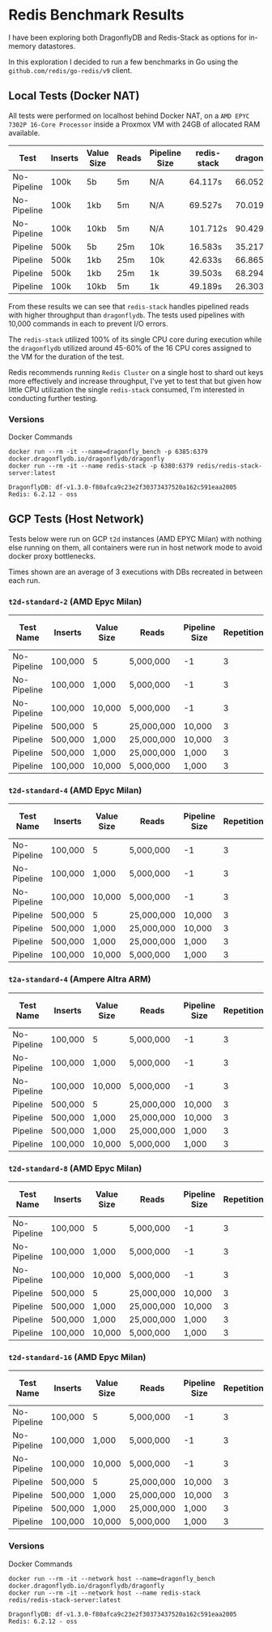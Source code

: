 # Redis Benchmark Results

I have been exploring both DragonflyDB and Redis-Stack as options for in-memory datastores.

In this exploration I decided to run a few benchmarks in Go using the `github.com/redis/go-redis/v9` client.

## Local Tests (Docker NAT)

All tests were performed on localhost behind Docker NAT, on a `AMD EPYC 7302P 16-Core Processor` inside a Proxmox VM with 24GB of allocated RAM available.

| Test         | Inserts | Value Size | Reads | Pipeline Size | redis-stack | dragonflydb |
|--------------|---------|------------|-------|---------------|-------------|-------------|
| No-Pipeline  | 100k    | 5b         | 5m    | N/A           | 64.117s     | 66.052s     |
| No-Pipeline  | 100k    | 1kb        | 5m    | N/A           | 69.527s     | 70.019s     |
| No-Pipeline  | 100k    | 10kb       | 5m    | N/A           | 101.712s    | 90.429s     |
| Pipeline     | 500k    | 5b         | 25m   | 10k           | 16.583s     | 35.217s     |
| Pipeline     | 500k    | 1kb        | 25m   | 10k           | 42.633s     | 66.865s     |
| Pipeline     | 500k    | 1kb        | 25m   | 1k            | 39.503s     | 68.294s     |
| Pipeline     | 100k    | 10kb       | 5m    | 1k            | 49.189s     | 26.303s     |

From these results we can see that `redis-stack` handles pipelined reads with higher throughput than `dragonflydb`. The tests used pipelines with 10,000 commands in each to prevent I/O errors.

The `redis-stack` utilized 100% of its single CPU core during execution while the `dragonflydb` utilized around 45-60% of the 16 CPU cores assigned to the VM for the duration of the test.

Redis recommends running `Redis Cluster` on a single host to shard out keys more effectively and increase throughput, I've yet to test that but given how little CPU utilization the single `redis-stack` consumed, I'm interested in conducting further testing.

### Versions
Docker Commands
```
docker run --rm -it --name=dragonfly_bench -p 6385:6379 docker.dragonflydb.io/dragonflydb/dragonfly
docker run --rm -it --name redis-stack -p 6380:6379 redis/redis-stack-server:latest
```

```
DragonflyDB: df-v1.3.0-f80afca9c23e2f30373437520a162c591eaa2005
Redis: 6.2.12 - oss
```


## GCP Tests (Host Network)

Tests below were run on GCP `t2d` instances (AMD EPYC Milan) with nothing else running on them, all containers were run in host network mode to avoid docker proxy bottlenecks.

Times shown are an average of 3 executions with DBs recreated in between each run.

### `t2d-standard-2` (AMD Epyc Milan)

| Test Name   | Inserts | Value Size | Reads      | Pipeline Size | Repetitions | redis-stack (write) | dragonfly (write) | redis-stack (read) | dragonfly (read) |
|-------------|---------|------------|------------|---------------|-------------|---------------------|-------------------|--------------------|------------------|
| No-Pipeline | 100,000 | 5          | 5,000,000  | -1            | 3           | 4.106s              | 6.427s            | 44.442s            | 78.345s          |
| No-Pipeline | 100,000 | 1,000      | 5,000,000  | -1            | 3           | 4.002s              | 6.516s            | 45.847s            | 84.976s          |
| No-Pipeline | 100,000 | 10,000     | 5,000,000  | -1            | 3           | 5.058s              | 8.190s            | 77.472s            | 133.798s         |
| Pipeline    | 500,000 | 5          | 25,000,000 | 10,000        | 3           | 1.488s              | 8.813s            | 15.443s            | 34.237s          |
| Pipeline    | 500,000 | 1,000      | 25,000,000 | 10,000        | 3           | 2.247s              | 11.023s           | 36.344s            | 56.709s          |
| Pipeline    | 500,000 | 1,000      | 25,000,000 | 1,000         | 3           | 2.393s              | 8.879s            | 35.333s            | 78.564s          |
| Pipeline    | 100,000 | 10,000     | 5,000,000  | 1,000         | 3           | 1.588s              | 3.848s            | 36.134s            | 36.020s          |

### `t2d-standard-4` (AMD Epyc Milan)

| Test Name   | Inserts | Value Size | Reads      | Pipeline Size | Repetitions | redis-stack (write) | dragonfly (write) | redis-stack (read) | dragonfly (read) |
|-------------|---------|------------|------------|---------------|-------------|---------------------|-------------------|--------------------|------------------|
| No-Pipeline | 100,000 | 5          | 5,000,000  | -1            | 3           | 3.453s              | 5.540s            | 23.100s            | 27.747s          |
| No-Pipeline | 100,000 | 1,000      | 5,000,000  | -1            | 3           | 3.603s              | 5.586s            | 25.138s            | 30.318s          |
| No-Pipeline | 100,000 | 10,000     | 5,000,000  | -1            | 3           | 4.536s              | 6.565s            | 38.234s            | 56.348s          |
| Pipeline    | 500,000 | 5          | 25,000,000 | 10,000        | 3           | 1.438s              | 7.524s            | 13.398s            | 17.811s          |
| Pipeline    | 500,000 | 1,000      | 25,000,000 | 10,000        | 3           | 2.141s              | 8.338s            | 34.349s            | 31.938s          |
| Pipeline    | 500,000 | 1,000      | 25,000,000 | 1,000         | 3           | 2.156s              | 7.699s            | 27.274s            | 52.570s          |
| Pipeline    | 100,000 | 10,000     | 5,000,000  | 1,000         | 3           | 1.315s              | 2.403s            | 36.558s            | 19.660s          |

### `t2a-standard-4` (Ampere Altra ARM)

| Test Name   | Inserts | Value Size | Reads      | Pipeline Size | Repetitions | redis-stack (write) | dragonfly (write) | redis-stack (read) | dragonfly (read) |
|-------------|---------|------------|------------|---------------|-------------|---------------------|-------------------|--------------------|------------------|
| No-Pipeline | 100,000 | 5          | 5,000,000  | -1            | 3           | 3.215s              | 4.361s            | 31.554s            | 45.531s          |
| No-Pipeline | 100,000 | 1,000      | 5,000,000  | -1            | 3           | 3.463s              | 4.664s            | 35.010s            | 50.393s          |
| No-Pipeline | 100,000 | 10,000     | 5,000,000  | -1            | 3           | 5.090s              | 6.630s            | 60.131s            | 85.508s          |
| Pipeline    | 500,000 | 5          | 25,000,000 | 10,000        | 3           | 1.667s              | 6.310s            | 16.955s            | 24.440s          |
| Pipeline    | 500,000 | 1,000      | 25,000,000 | 10,000        | 3           | 2.560s              | 7.050s            | 39.049s            | 55.376s          |
| Pipeline    | 500,000 | 1,000      | 25,000,000 | 1,000         | 3           | 2.629s              | 7.001s            | 37.631s            | 65.552s          |
| Pipeline    | 100,000 | 10,000     | 5,000,000  | 1,000         | 3           | 1.828s              | 2.253s            | 37.783s            | 36.004s          |

### `t2d-standard-8` (AMD Epyc Milan)

| Test Name   | Inserts | Value Size | Reads      | Pipeline Size | Repetitions | redis-stack (write) | dragonfly (write) | redis-stack (read) | dragonfly (read) |
|-------------|---------|------------|------------|---------------|-------------|---------------------|-------------------|--------------------|------------------|
| No-Pipeline | 100,000 | 5          | 5,000,000  | -1            | 3           | 3.602s              | 7.468s            | 27.297s            | 22.250s          |
| No-Pipeline | 100,000 | 1,000      | 5,000,000  | -1            | 3           | 3.678s              | 7.619s            | 29.751s            | 24.723s          |
| No-Pipeline | 100,000 | 10,000     | 5,000,000  | -1            | 3           | 4.765s              | 8.887s            | 43.024s            | 40.605s          |
| Pipeline    | 500,000 | 5          | 25,000,000 | 10,000        | 3           | 1.480s              | 15.327s           | 13.444s            | 12.918s          |
| Pipeline    | 500,000 | 1,000      | 25,000,000 | 10,000        | 3           | 2.266s              | 17.051s           | 32.299s            | 21.063s          |
| Pipeline    | 500,000 | 1,000      | 25,000,000 | 1,000         | 3           | 2.332s              | 14.921s           | 30.711s            | 39.722s          |
| Pipeline    | 100,000 | 10,000     | 5,000,000  | 1,000         | 3           | 1.472s              | 3.873s            | 38.814s            | 14.283s          |

### `t2d-standard-16` (AMD Epyc Milan)

| Test Name   | Inserts | Value Size | Reads      | Pipeline Size | Repetitions | redis-stack (write) | dragonfly (write) | redis-stack (read) | dragonfly (read) |
|-------------|---------|------------|------------|---------------|-------------|---------------------|-------------------|--------------------|------------------|
| No-Pipeline | 100,000 | 5          | 5,000,000  | -1            | 3           | 3.815s              | 8.345s            | 29.162s            | 21.100s          |
| No-Pipeline | 100,000 | 1,000      | 5,000,000  | -1            | 3           | 4.054s              | 8.197s            | 31.351s            | 23.126s          |
| No-Pipeline | 100,000 | 10,000     | 5,000,000  | -1            | 3           | 5.419s              | 9.741s            | 44.718s            | 33.335s          |
| Pipeline    | 500,000 | 5          | 25,000,000 | 10,000        | 3           | 1.304s              | 20.265s           | 12.301s            | 12.927s          |
| Pipeline    | 500,000 | 1,000      | 25,000,000 | 10,000        | 3           | 2.072s              | 21.752s           | 30.933s            | 20.841s          |
| Pipeline    | 500,000 | 1,000      | 25,000,000 | 1,000         | 3           | 2.091s              | 19.244s           | 27.827s            | 39.162s          |
| Pipeline    | 100,000 | 10,000     | 5,000,000  | 1,000         | 3           | 1.339s              | 4.534s            | 35.128s            | 13.063s          |

### Versions
Docker Commands
```
docker run --rm -it --network host --name=dragonfly_bench   docker.dragonflydb.io/dragonflydb/dragonfly
docker run --rm -it --network host --name redis-stack       redis/redis-stack-server:latest
```

```
DragonflyDB: df-v1.3.0-f80afca9c23e2f30373437520a162c591eaa2005
Redis: 6.2.12 - oss
```
